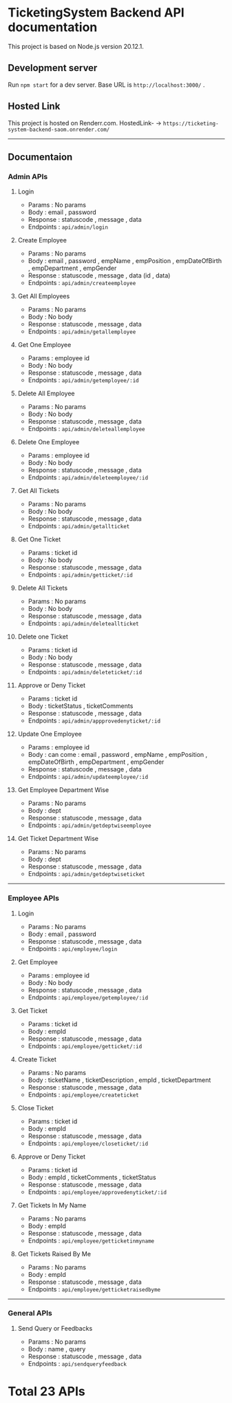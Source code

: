 # TicketingSystem Backend API documentation

This project is based on Node.js version 20.12.1.

## Development server

Run `npm start` for a dev server. Base URL is `http://localhost:3000/` .

## Hosted Link

This project is hosted on Renderr.com. HostedLink- -> `https://ticketing-system-backend-saom.onrender.com/`

<hr>

## Documentaion

### Admin APIs

1. Login

   - Params : No params
   - Body : email , password
   - Response : statuscode , message , data
   - Endpoints : `api/admin/login`

2. Create Employee

   - Params : No params
   - Body : email , password , empName , empPosition , empDateOfBirth , empDepartment , empGender
   - Response : statuscode , message , data (id , data)
   - Endpoints : `api/admin/createemployee`

3. Get All Employees

   - Params : No params
   - Body : No body
   - Response : statuscode , message , data
   - Endpoints : `api/admin/getallemployee`

4. Get One Employee

   - Params : employee id
   - Body : No body
   - Response : statuscode , message , data
   - Endpoints : `api/admin/getemployee/:id`

5. Delete All Employee

   - Params : No params
   - Body : No body
   - Response : statuscode , message , data
   - Endpoints : `api/admin/deleteallemployee`

6. Delete One Employee

   - Params : employee id
   - Body : No body
   - Response : statuscode , message , data
   - Endpoints : `api/admin/deleteemployee/:id`

7. Get All Tickets

   - Params : No params
   - Body : No body
   - Response : statuscode , message , data
   - Endpoints : `api/admin/getallticket`

8. Get One Ticket

   - Params : ticket id
   - Body : No body
   - Response : statuscode , message , data
   - Endpoints : `api/admin/getticket/:id`

9. Delete All Tickets

   - Params : No params
   - Body : No body
   - Response : statuscode , message , data
   - Endpoints : `api/admin/deleteallticket`

10. Delete one Ticket

    - Params : ticket id
    - Body : No body
    - Response : statuscode , message , data
    - Endpoints : `api/admin/deleteticket/:id`

11. Approve or Deny Ticket

    - Params : ticket id
    - Body : ticketStatus , ticketComments
    - Response : statuscode , message , data
    - Endpoints : `api/admin/appprovedenyticket/:id`

12. Update One Employee
    - Params : employee id
    - Body : can come : email , password , empName , empPosition , empDateOfBirth , empDepartment , empGender
    - Response : statuscode , message , data
    - Endpoints : `api/admin/updateemployee/:id`

13. Get Employee Department Wise
    - Params : No params
    - Body : dept
    - Response : statuscode , message , data
    - Endpoints : `api/admin/getdeptwiseemployee`

14. Get Ticket Department Wise
    - Params : No params
    - Body : dept
    - Response : statuscode , message , data
    - Endpoints : `api/admin/getdeptwiseticket`

<hr>

### Employee APIs

1. Login

   - Params : No params
   - Body : email , password
   - Response : statuscode , message , data
   - Endpoints : `api/employee/login`

2. Get Employee

   - Params : employee id
   - Body : No body
   - Response : statuscode , message , data
   - Endpoints : `api/employee/getemployee/:id`

3. Get Ticket

   - Params : ticket id
   - Body : empId
   - Response : statuscode , message , data
   - Endpoints : `api/employee/getticket/:id`

4. Create Ticket

   - Params : No params
   - Body : ticketName , ticketDescription , empId , ticketDepartment
   - Response : statuscode , message , data
   - Endpoints : `api/employee/createticket`

5. Close Ticket

   - Params : ticket id
   - Body : empId
   - Response : statuscode , message , data
   - Endpoints : `api/employee/closeticket/:id`

6. Approve or Deny Ticket

   - Params : ticket id
   - Body : empId , ticketComments , ticketStatus
   - Response : statuscode , message , data
   - Endpoints : `api/employee/approvedenyticket/:id`

7. Get Tickets In My Name

   - Params : No params
   - Body : empId
   - Response : statuscode , message , data
   - Endpoints : `api/employee/getticketinmyname`

8. Get Tickets Raised By Me

   - Params : No params
   - Body : empId
   - Response : statuscode , message , data
   - Endpoints : `api/employee/getticketraisedbyme`

<hr>

### General APIs


1. Send Query or Feedbacks

   - Params : No params
   - Body : name , query
   - Response : statuscode , message , data
   - Endpoints : `api/sendqueryfeedback`


# Total 23 APIs
